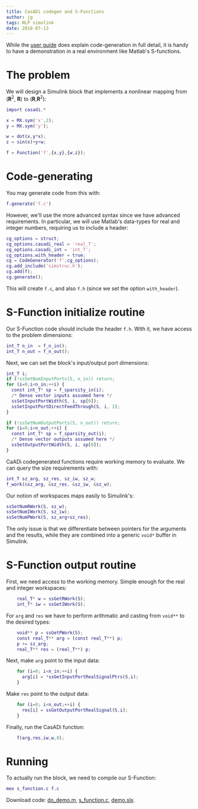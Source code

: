 ```yaml
---
title: CasADi codegen and S-Functions
author: jg
tags: NLP simulink 
date: 2018-07-13
---
```



While the [user guide](http://docs.casadi.org) does explain code-generation in full detail,
it is handy to have a demonstration in a real environment like Matlab's S-functions.

# The problem

We will design a Simulink block that implements a nonlinear mapping from ($\mathbf{R}^2$, $\mathbf{R}$) to ($\mathbf{R}$,$\mathbf{R}^2$):

```matlab
import casadi.*

x = MX.sym('x',2);
y = MX.sym('y');

w = dot(x,y*x);
z = sin(x)+y+w;

f = Function('f',{x,y},{w,z});
```

# Code-generating

You may generate code from this with:
```matlab
f.generate('f.c')
```

However, we'll use the more advanced syntax since we have advanced requirements.
In particular, we will use Matlab's data-types for real and integer numbers, requiring us to include a header:

```matlab
cg_options = struct;
cg_options.casadi_real = 'real_T';
cg_options.casadi_int = 'int_T';
cg_options.with_header = true;
cg = CodeGenerator('f',cg_options);
cg.add_include('simstruc.h');
cg.add(f);
cg.generate();
```

This will create `f.c`, and also `f.h` (since we set the option `with_header`).

# S-Function initialize routine




Our S-Function code should include the header `f.h`.
With it, we have access to the problem dimensions:
```matlab
int_T n_in  = f_n_in();
int_T n_out = f_n_out();
```

Next, we can set the block's input/output port dimensions:
```matlab
int_T i;
if (!ssSetNumInputPorts(S, n_in)) return;
for (i=0;i<n_in;++i) {
  const int_T* sp = f_sparsity_in(i);
  /* Dense vector inputs assumed here */
  ssSetInputPortWidth(S, i, sp[0]);
  ssSetInputPortDirectFeedThrough(S, i, 1);
}

if (!ssSetNumOutputPorts(S, n_out)) return;
for (i=0;i<n_out;++i) {
  const int_T* sp = f_sparsity_out(i);
  /* Dense vector outputs assumed here */
  ssSetOutputPortWidth(S, i, sp[0]);
}
```

CaADi codegenerated functions require working memory to evaluate.
We can query the size requirements with:
```matlab
int_T sz_arg, sz_res, sz_iw, sz_w;
f_work(&sz_arg, &sz_res, &sz_iw, &sz_w);
```

Our notion of workspaces maps easily to Simulink's:
```matlab
ssSetNumRWork(S, sz_w);
ssSetNumIWork(S, sz_iw);
ssSetNumPWork(S, sz_arg+sz_res);
```

The only issue is that we differentiate between pointers for the arguments and the results,
while they are combined into a generic `void*` buffer in Simulink.

# S-Function output routine


First, we need access to the working memory. Simple enough for the real and integer workspaces:
```matlab
    real_T* w = ssGetRWork(S);
    int_T* iw = ssGetIWork(S);
```


For `arg` and `res` we have to perform arithmatic and casting from `void**` to the desired types:
```matlab
    void** p = ssGetPWork(S);
    const real_T** arg = (const real_T**) p;
    p += sz_arg;
    real_T** res = (real_T**) p;
```
    
Next, make `arg` point to the input data:
```matlab 
    for (i=0; i<n_in;++i) {
      arg[i] = *ssGetInputPortRealSignalPtrs(S,i);
    }
```

Make `res` point to the output data:
```matlab 
    for (i=0; i<n_out;++i) {
      res[i] = ssGetOutputPortRealSignal(S,i);
    }
```

Finally, run the CasADi function:
```matlab
    f(arg,res,iw,w,0);
```

# Running

To actually run the block, we need to compile our S-Function:
```matlab
mex s_function.c f.c
```

Download code: [do_demo.m](do_demo.m), [s_function.c](s_function.c), [demo.slx](demo.slx).



